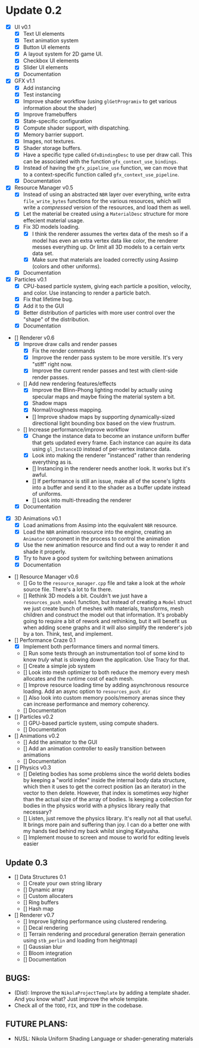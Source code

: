 # Update 0.2
- [x] UI v0.1
    - [x] Text UI elements 
    - [x] Text animation system
    - [x] Button UI elements
    - [x] A layout system for 2D game UI.
    - [x] Checkbox UI elements 
    - [x] Slider UI elements
    - [x] Documentation
- [x] GFX v1.1 
    - [x] Add instancing
    - [x] Test instancing
    - [x] Improve shader workflow (using `glGetProgramiv` to get various information about the shader)
    - [x] Improve framebuffers
    - [x] State-specific configuration
    - [x] Compute shader support, with dispatching.
    - [x] Memory barrier support. 
    - [x] Images, not textures. 
    - [x] Shader storage buffers.
    - [x] Have a specific type called `GfxBindingDesc` to use per draw call. This can be associated with the function `gfx_context_use_bindings`.
    - [x] Instead of having the `gfx_pipeline_use` function, we can move that to a context-specific function called `gfx_context_use_pipeline`.
    - [x] Documentation
- [x] Resource Manager v0.5
    - [x] Instead of using an abstracted `NBR` layer over everything, write extra `file_write_bytes` functions for the various resources, which will write a _compressed_ version of the resources, and load them as well.
    - [x] Let the material be created using a `MaterialDesc` structure for more effecient material usage. 
    - [x] Fix 3D models loading. 
        - [x] I think the renderer assumes the vertex data of the mesh so if a model has even an extra vertex data like color, the renderer messes everything up. Or limit all 3D models to a certain vertx data set. 
        - [x] Make sure that materials are loaded correctly using Assimp (colors and other uniforms).
    - [x] Documentation
- [x] Particles v0.1 
    - [x] CPU-based particle system, giving each particle a position, velocity, and color. Use instancing to render a particle batch.
    - [x] Fix that lifetime bug.
    - [x] Add it to the GUI
    - [x] Better distribution of particles with more user control over the "shape" of the distribution.
    - [x] Documentation
- [] Renderer v0.6 
    - [x] Improve draw calls and render passes
        - [x] Fix the render commands
        - [x] Improve the render pass system to be more versitile. It's very "stiff" right now.
        - [x] Improve the current render passes and test with client-side render passes.
    - [] Add new rendering features/effects 
        - [x] Improve the Blinn-Phong lighting model by actually using specular maps and maybe fixing the material system a bit. 
        - [x] Shadow maps
        - [x] Normal/roughness mapping.
        - [] Improve shadow maps by supporting dynamically-sized directional light bounding box based on the view frustrum.
    - [] Increase performance/improve workflow
        - [x] Change the instance data to become an instance uniform buffer that gets updated every frame. Each instance can aquire its data using `gl_InstanceID` instead of per-vertex instance data.
        - [x] Look into making the renderer "instanced" rather than rendering everything as is.
        - [] Instancing in the renderer needs another look. It works but it's awful.
        - [] If performance is still an issue, make all of the scene's lights into a buffer and send it to the shader as a buffer update instead of uniforms.
        - [] Look into multi-threading the renderer
    - [x] Documentation
- [x] 3D Animations v0.1
    - [x] Load animations from Assimp into the equivalent `NBR` resource.
    - [x] Load the `NBR` animation resource into the engine, creating an `Animator` component in the process to control the animation 
    - [x] Use the new animation resource and find out a way to render it and shade it properly.
    - [x] Try to have a good system for switching between animations
    - [x] Documentation
- [] Resource Manager v0.6
    - [] Go to the `resource_manager.cpp` file and take a look at the _whole_ source file. There's a lot to fix there. 
    - [] Rethink 3D models a bit. Couldn't we just have a `resources_push_model` function, but instead of creating a `Model` struct we just create bunch of meshes with materials, transforms, mesh children and construct 
    the model out that information. It's probably going to require a bit of rework and rethinking, but it will benefit us when adding scene graphs and it will also simplify the renderer's job by a ton. Think, test, and implement. 
- [] Performance Craze 0.1 
    - [x] Implement both performance timers and normal timers.
    - [] Run some tests through an instrumentation tool of some kind to know _truly_ what is slowing down the application. Use Tracy for that.
    - [] Create a simple job system 
    - [] Look into mesh optimizer to both reduce the memory every mesh allocates and the runtime cost of each mesh.
    - [] Improve resource loading time by adding asynchronous resource loading. Add an async option to `resources_push_dir`
    - [] Also look into custom memory pools/memory arenas since they can increase performance and memory coherency.
    - [] Documentation
- [] Particles v0.2 
    - [] GPU-based particle system, using compute shaders.
    - [] Documentation
- [] Animations v0.2 
    - [] Add the animator to the GUI
    - [] Add an animation controller to easily transition between animations 
    - [] Documentation
- [] Physics v0.3
    - [] Deleting bodies has some problems since the world delets bodies by keeping a "world index" inside the internal body data structure, which then it uses to 
         get the correct position (as an iterator) in the vector to then delete. However, that index is sometimes _way_ higher than the actual size of the array of bodies. Is keeping a collection for bodies in the physics world 
         with a physics library really that necessary?
    - [] Listen, just remove the physics library. It's really not all that useful. It brings more pain and suffering than joy. I can do a better one with my hands tied behind my back whilst singing Katyusha. 
    - [] Implement mouse to screen and mouse to world for editing levels easier

## Update 0.3
- [] Data Structures 0.1 
    - [] Create your own string library 
    - [] Dynamic array 
    - [] Custom allocaters 
    - [] Ring buffers
    - [] Hash map
- [] Renderer v0.7 
    - [] Improve lighting performance using clustered rendering.
    - [] Decal rendering 
    - [] Terrain rendering and procedural generation (terrain generation using `stb_perlin` and loading from heightmap)
    - [] Gaussian blur
    - [] Bloom integration 
    - [] Documentation

## BUGS:
- (Dist): Improve the `NikolaProjectTemplate` by adding a template shader. And you know what? Just improve the whole template.
- Check all of the `TODO`, `FIX`, and `TEMP` in the codebase.

## FUTURE PLANS: 
- NUSL: Nikola Uniform Shading Language or shader-generating materials

